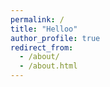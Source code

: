 ```yaml
---
permalink: /
title: "Helloo"
author_profile: true
redirect_from: 
  - /about/
  - /about.html
---
```


<span id="welcome"></span>
<div id="api-message"></div> <!-- This is where the message will be displayed -->
<script src="/assets/js/random_welcome.js"></script>
<script src="/assets/js/fetchIp.js"></script> <!-- Include the fetchIp.js file -->

